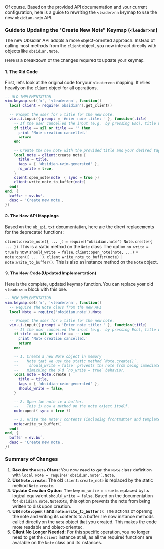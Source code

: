 Of course. Based on the provided API documentation and your current configuration, here is a guide to rewriting the `<leader>nn` keymap to use the new `obsidian.nvim` API.

### Guide to Updating the "Create New Note" Keymap (`<leader>nn`)

The new Obsidian API adopts a more object-oriented approach. Instead of calling most methods from the `client` object, you now interact directly with objects like `obsidian.Note`.

Here is a breakdown of the changes required to update your keymap.

#### 1. The Old Code

First, let's look at the original code for your `<leader>nn` mapping. It relies heavily on the `client` object for all operations.

```lua
-- OLD IMPLEMENTATION
vim.keymap.set('n', '<leader>nn', function()
  local client = require('obsidian').get_client()

  -- Prompt the user for a title for the new note.
  vim.ui.input({ prompt = 'Enter note title: ' }, function(title)
    -- If the user cancelled the input (e.g., by pressing Esc), title will be nil.
    if title == nil or title == '' then
      print 'Note creation cancelled.'
      return
    end

    -- Create the new note with the provided title and your desired tags.
    local note = client:create_note {
      title = title,
      tags = { 'obsidian-nvim-generated' },
      no_write = true,
    }
    client:open_note(note, { sync = true })
    client:write_note_to_buffer(note)
  end)
end, {
  buffer = ev.buf,
  desc = 'Create new note',
})
```

#### 2. The New API Mappings

Based on the `ob_api.txt` documentation, here are the direct replacements for the deprecated functions:

`client:create_note({ ... })`    = `require("obsidian.note").Note.create({ ... })`.
This is a static method on the `Note` class.
The option `no_write = true` is now `should_write = false`.
`client:open_note(note, ...)`   =  `note:open({ ... })`.
`client:write_note_to_buffer(note)` | `note:write_to_buffer()`.
This is also an instance method on the `Note` object.

#### 3. The New Code (Updated Implementation)

Here is the complete, updated keymap function. You can replace your old `<leader>nn` block with this one.

```lua
-- NEW IMPLEMENTATION
vim.keymap.set('n', '<leader>nn', function()
  -- Require the Note class from the new API
  local Note = require('obsidian.note').Note

  -- Prompt the user for a title for the new note.
  vim.ui.input({ prompt = 'Enter note title: ' }, function(title)
    -- If the user cancelled the input (e.g., by pressing Esc), title will be nil.
    if title == nil or title == '' then
      print 'Note creation cancelled.'
      return
    end

    -- 1. Create a new Note object in memory.
    --    Note that we use the static method `Note.create()`.
    --    `should_write = false` prevents the note from being immediately saved to disk,
    --    mimicking the old `no_write = true` behavior.
    local note = Note.create {
      title = title,
      tags = { 'obsidian-nvim-generated' },
      should_write = false,
    }

    -- 2. Open the note in a buffer.
    --    This is now a method on the note object itself.
    note:open({ sync = true })

    -- 3. Write the note's contents (including frontmatter and template) to the buffer.
    note:write_to_buffer()
  end)
end, {
  buffer = ev.buf,
  desc = 'Create new note',
})
```

### Summary of Changes

1.  **Require the `Note` Class:** You now need to get the `Note` class definition with `local Note = require('obsidian.note').Note`.
2.  **Use `Note.create`:** The old `client:create_note` is replaced by the static method `Note.create`.
3.  **Update Creation Option:** The key `no_write = true` is replaced by its logical equivalent `should_write = false`. Based on the documentation for `obsidian.note.NoteOpts`, this option prevents the note from being written to disk upon creation.
4.  **Use `note:open()` and `note:write_to_buffer()`:** The actions of opening the note and writing its contents to a buffer are now instance methods called directly on the `note` object that you created. This makes the code more readable and object-oriented.
5.  **Client No Longer Needed:** For this specific operation, you no longer need to get the `client` instance at all, as all the required functions are available on the `Note` class and its instances.
